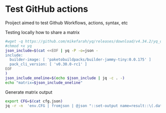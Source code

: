 # Test GitHub actions

Proiject aimed to test Github Workflows, actions, syntax, etc

Testing locally how to share a matrix
```bash
#wget -q https://github.com/mikefarah/yq/releases/download/v4.34.2/yq_darwin_arm64 -O yq
#chmod +x yq
json_include=$(cat <<EOF | yq -P -o=json -
include:
  builder-image: [ 'paketobuildpacks/builder-jammy-tiny:0.0.175' ]
  pack_cli_version: [ 'v0.30.0-rc1' ]
EOF
)
json_include_oneline=$(echo $json_include | jq -c . -)
echo "matrix=$json_include_oneline"
```

Generate matrix output
```bash
export CFG=$(cat cfg.json)
jq -r -n  'env.CFG | fromjson | @json "::set-output name=result::\(.data)"'
```

